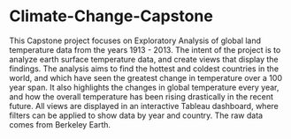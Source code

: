 # Climate-Change-Capstone

This Capstone project focuses on Exploratory Analysis of global land temperature data from the years 1913 - 2013. The intent of the project is to analyze earth surface temperature data, and create views that display the findings. The analysis aims to find the hottest and coldest countries in the world, and which have seen the greatest change in temperature over a 100 year span. It also highlights the changes in global temperature every year, and how the overall temperature has been rising drastically in the recent future. All views are displayed in an interactive Tableau dashboard, where filters can be applied to show data by year and country. The raw data comes from Berkeley Earth.
